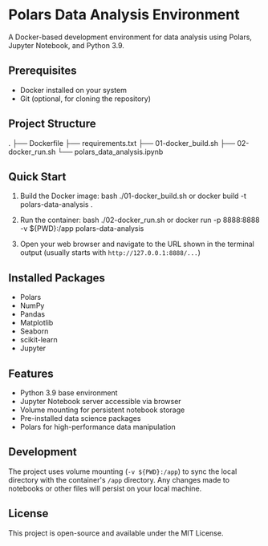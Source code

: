 # Polars Data Analysis Environment

A Docker-based development environment for data analysis using Polars, Jupyter Notebook, and Python 3.9.

## Prerequisites

- Docker installed on your system
- Git (optional, for cloning the repository)

## Project Structure
.
├── Dockerfile
├── requirements.txt
├── 01-docker_build.sh
├── 02-docker_run.sh
└── polars_data_analysis.ipynb

## Quick Start

1. Build the Docker image:
bash
./01-docker_build.sh
or
docker build -t polars-data-analysis .


2. Run the container:
bash
./02-docker_run.sh
or
docker run -p 8888:8888 -v ${PWD}:/app polars-data-analysis


3. Open your web browser and navigate to the URL shown in the terminal output (usually starts with `http://127.0.0.1:8888/...`)

## Installed Packages

- Polars
- NumPy
- Pandas
- Matplotlib
- Seaborn
- scikit-learn
- Jupyter

## Features

- Python 3.9 base environment
- Jupyter Notebook server accessible via browser
- Volume mounting for persistent notebook storage
- Pre-installed data science packages
- Polars for high-performance data manipulation

## Development

The project uses volume mounting (`-v ${PWD}:/app`) to sync the local directory with the container's `/app` directory. Any changes made to notebooks or other files will persist on your local machine.

## License

This project is open-source and available under the MIT License.